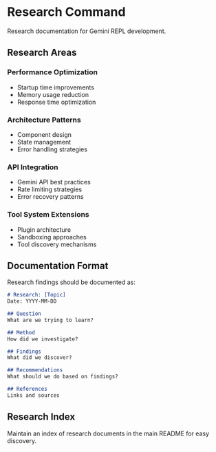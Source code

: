 # Research Command

Research documentation for Gemini REPL development.

## Research Areas

### Performance Optimization
- Startup time improvements
- Memory usage reduction
- Response time optimization

### Architecture Patterns
- Component design
- State management
- Error handling strategies

### API Integration
- Gemini API best practices
- Rate limiting strategies
- Error recovery patterns

### Tool System Extensions
- Plugin architecture
- Sandboxing approaches
- Tool discovery mechanisms

## Documentation Format

Research findings should be documented as:
```markdown
# Research: [Topic]
Date: YYYY-MM-DD

## Question
What are we trying to learn?

## Method
How did we investigate?

## Findings
What did we discover?

## Recommendations
What should we do based on findings?

## References
Links and sources
```

## Research Index

Maintain an index of research documents in the main README for easy discovery.
